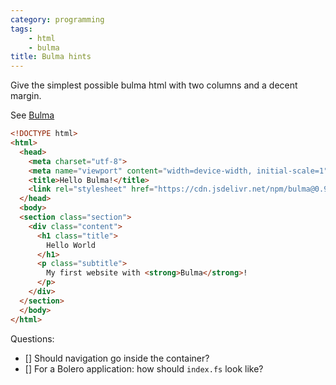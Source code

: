 ```yaml
---
category: programming
tags:
    - html
    - bulma
title: Bulma hints
---
```


Give the simplest possible bulma html with two columns and a decent margin.

See [Bulma](https://bulma.io)

~~~html
<!DOCTYPE html>
<html>
  <head>
    <meta charset="utf-8">
    <meta name="viewport" content="width=device-width, initial-scale=1">
    <title>Hello Bulma!</title>
    <link rel="stylesheet" href="https://cdn.jsdelivr.net/npm/bulma@0.9.4/css/bulma.min.css">
  </head>
  <body>
  <section class="section">
    <div class="content">
      <h1 class="title">
        Hello World
      </h1>
      <p class="subtitle">
        My first website with <strong>Bulma</strong>!
      </p>
    </div>
  </section>
  </body>
</html>
~~~

Questions:
- [] Should navigation go inside the container?
- [] For a Bolero application: how should ``index.fs`` look like?
